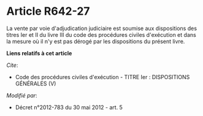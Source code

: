 # Article R642-27

La vente par voie d'adjudication judiciaire est soumise aux dispositions des titres Ier et II du livre III du code des
procédures civiles d'exécution et dans la mesure où il n'y est pas dérogé par les dispositions du présent livre.

**Liens relatifs à cet article**

_Cite_:

  - Code des procédures civiles d'exécution -  TITRE Ier : DISPOSITIONS GÉNÉRALES (V)

_Modifié par_:

  - Décret n°2012-783 du 30 mai 2012 - art. 5
